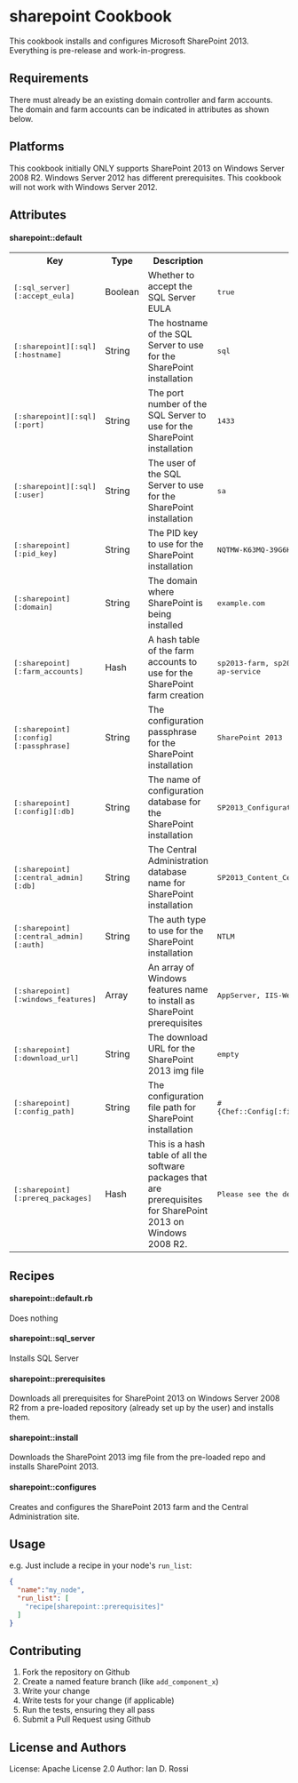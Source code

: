 sharepoint Cookbook
===================
This cookbook installs and configures Microsoft SharePoint 2013. Everything is pre-release and work-in-progress.

Requirements
------------
There must already be an existing domain controller and farm accounts. The domain and farm accounts can be indicated in attributes as shown below.

Platforms
----------
This cookbook initially ONLY supports SharePoint 2013 on Windows Server 2008 R2. Windows Server 2012 has different prerequisites. This cookbook will not work with Windows Server 2012.

Attributes
----------

#### sharepoint::default
<table>
  <tr>
    <th>Key</th>
    <th>Type</th>
    <th>Description</th>
    <th>Default</th>
  </tr>
  <tr>
    <td><tt>[:sql_server][:accept_eula]</tt></td>
    <td>Boolean</td>
    <td>Whether to accept the SQL Server EULA</td>
    <td><tt>true</tt></td>
  </tr>
  <tr>
    <td><tt>[:sharepoint][:sql][:hostname]</tt></td>
    <td>String</td>
    <td>The hostname of the SQL Server to use for the SharePoint installation</td>
    <td><tt>sql</tt></td>
  </tr>
  <tr>
    <td><tt>[:sharepoint][:sql][:port]</tt></td>
    <td>String</td>
    <td>The port number of the SQL Server to use for the SharePoint installation</td>
    <td><tt>1433</tt></td>
  </tr>
  <tr>
    <td><tt>[:sharepoint][:sql][:user]</tt></td>
    <td>String</td>
    <td>The user of the SQL Server to use for the SharePoint installation</td>
    <td><tt>sa</tt></td>
  </tr>
  <tr>
    <td><tt>[:sharepoint][:pid_key]</tt></td>
    <td>String</td>
    <td>The PID key to use for the SharePoint installation</td>
    <td><tt>NQTMW-K63MQ-39G6H-B2CH9-FRDWJ</tt></td>
  </tr>
  <tr>
    <td><tt>[:sharepoint][:domain]</tt></td>
    <td>String</td>
    <td>The domain where SharePoint is being installed</td>
    <td><tt>example.com</tt></td>
  </tr>
  <tr>
    <td><tt>[:sharepoint][:farm_accounts]</tt></td>
    <td>Hash</td>
    <td>A hash table of the farm accounts to use for the SharePoint farm creation</td>
    <td><tt>sp2013-farm, sp2013-ap-webapp and sp2013-ap-service</tt></td>
  </tr>
  <tr>
    <td><tt>[:sharepoint][:config][:passphrase]</tt></td>
    <td>String</td>
    <td>The configuration passphrase for the SharePoint installation</td>
    <td><tt>SharePoint 2013</tt></td>
  </tr>
  <tr>
    <td><tt>[:sharepoint][:config][:db]</tt></td>
    <td>String</td>
    <td>The name of configuration database for the SharePoint installation</td>
    <td><tt>SP2013_Configuration</tt></td>
  </tr>
  <tr>
    <td><tt>[:sharepoint][:central_admin][:db]</tt></td>
    <td>String</td>
    <td>The Central Administration database name for SharePoint installation</td>
    <td><tt>SP2013_Content_Central_Administration</tt></td>
  </tr>
  <tr>
    <td><tt>[:sharepoint][:central_admin][:auth]</tt></td>
    <td>String</td>
    <td>The auth type to use for the SharePoint installation</td>
    <td><tt>NTLM</tt></td>
  </tr>
  <tr>
    <td><tt>[:sharepoint][:windows_features]</tt></td>
    <td>Array</td>
    <td>An array of Windows features name to install as SharePoint prerequisites</td>
    <td><tt>AppServer, IIS-WebServerRole, IIS-WebServer</tt></td>
  </tr>
  <tr>
    <td><tt>[:sharepoint][:download_url]</tt></td>
    <td>String</td>
    <td>The download URL for the SharePoint 2013 img file</td>
    <td><tt>empty</tt></td>
  </tr>
  <tr>
    <td><tt>[:sharepoint][:config_path]</tt></td>
    <td>String</td>
    <td>The configuration file path for SharePoint installation</td>
    <td><tt>#{Chef::Config[:file_cache_path]}/config.xml</tt></td>
  </tr>
  <tr>
    <td><tt>[:sharepoint][:prereq_packages]</tt></td>
    <td>Hash</td>
    <td>This is a hash table of all the software packages that are prerequisites for SharePoint 2013 on Windows 2008 R2.</td>
    <td><tt>Please see the default.rb attribute file.</tt></td>
  </tr>
  
  
</table>

Recipes
-----
#### sharepoint::default.rb
Does nothing

#### sharepoint::sql_server
Installs SQL Server

#### sharepoint::prerequisites
Downloads all prerequisites for SharePoint 2013 on Windows Server 2008 R2 from a pre-loaded repository (already set up by the user) and installs them.

#### sharepoint::install
Downloads the SharePoint 2013 img file from the pre-loaded repo and installs SharePoint 2013.

#### sharepoint::configures
Creates and configures the SharePoint 2013 farm and the Central Administration site.

Usage
-----

e.g.
Just include a recipe in your node's `run_list`:

```json
{
  "name":"my_node",
  "run_list": [
    "recipe[sharepoint::prerequisites]"
  ]
}
```

Contributing
------------
1. Fork the repository on Github
2. Create a named feature branch (like `add_component_x`)
3. Write your change
4. Write tests for your change (if applicable)
5. Run the tests, ensuring they all pass
6. Submit a Pull Request using Github

License and Authors
-------------------
License: Apache License 2.0
Author: Ian D. Rossi
